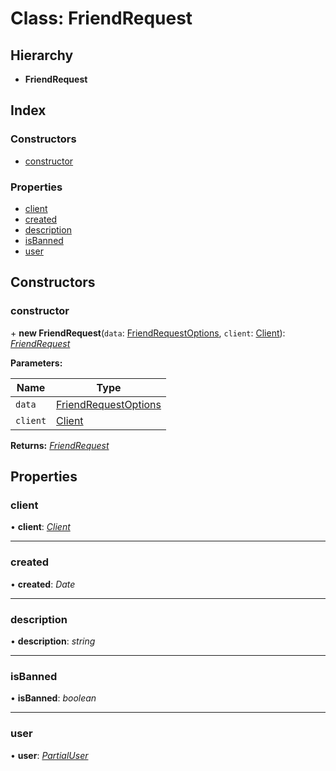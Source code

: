 
# Class: FriendRequest

## Hierarchy

* **FriendRequest**

## Index

### Constructors

* [constructor](_structures_user_.friendrequest.md#constructor)

### Properties

* [client](_structures_user_.friendrequest.md#client)
* [created](_structures_user_.friendrequest.md#created)
* [description](_structures_user_.friendrequest.md#description)
* [isBanned](_structures_user_.friendrequest.md#isbanned)
* [user](_structures_user_.friendrequest.md#user)

## Constructors

### <a id="constructor" name="constructor"></a>  constructor

\+ **new FriendRequest**(`data`: [FriendRequestOptions](../interfaces/_structures_user_.friendrequestoptions.md), `client`: [Client](_client_client_.client.md)): *[FriendRequest](_structures_user_.friendrequest.md)*

**Parameters:**

Name | Type |
------ | ------ |
`data` | [FriendRequestOptions](../interfaces/_structures_user_.friendrequestoptions.md) |
`client` | [Client](_client_client_.client.md) |

**Returns:** *[FriendRequest](_structures_user_.friendrequest.md)*

## Properties

### <a id="client" name="client"></a>  client

• **client**: *[Client](_client_client_.client.md)*

___

### <a id="created" name="created"></a>  created

• **created**: *Date*

___

### <a id="description" name="description"></a>  description

• **description**: *string*

___

### <a id="isbanned" name="isbanned"></a>  isBanned

• **isBanned**: *boolean*

___

### <a id="user" name="user"></a>  user

• **user**: *[PartialUser](_structures_user_.partialuser.md)*
